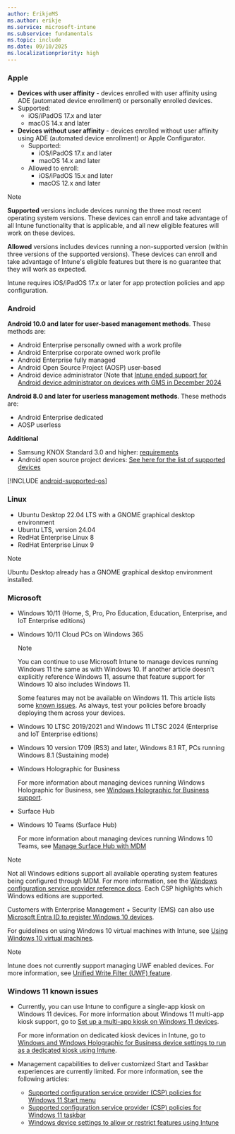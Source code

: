 ```yaml
---
author: ErikjeMS
ms.author: erikje
ms.service: microsoft-intune
ms.subservice: fundamentals
ms.topic: include
ms.date: 09/10/2025
ms.localizationpriority: high
---
```


### Apple

- **Devices with user affinity** - devices enrolled with user affinity using ADE (automated device enrollment) or personally enrolled devices.
- Supported:
  - iOS/iPadOS 17.x and later
  - macOS 14.x and later
- **Devices without user affinity** - devices enrolled without user affinity using ADE (automated device enrollment) or Apple Configurator.
  - Supported:
    - iOS/iPadOS 17.x and later
    - macOS 14.x and later
  - Allowed to enroll:
    - iOS/iPadOS 15.x and later
    - macOS 12.x and later

> [!NOTE]
> **Supported** versions include devices running the three most recent operating system versions. These devices can enroll and take advantage of all Intune functionality that is applicable, and all new eligible features will work on these devices.
>
> **Allowed** versions includes devices running a non-supported version (within three versions of the supported versions). These devices can enroll and take advantage of Intune's eligible features but there is no guarantee that they will work as expected.
>
> Intune requires iOS/iPadOS 17.x or later for app protection policies and app configuration.

### Android

**Android 10.0 and later for user-based management methods**. These methods are:
- Android Enterprise personally owned with a work profile
- Android Enterprise corporate owned work profile
- Android Enterprise fully managed
- Android Open Source Project (AOSP) user-based
- Android device administrator (Note that [Intune ended support for Android device administrator on devices with GMS in December 2024](https://techcommunity.microsoft.com/blog/intunecustomersuccess/intune-ending-support-for-android-device-administrator-on-devices-with-gms-in-de/3915443)

**Android 8.0 and later for userless management methods**. These methods are:
- Android Enterprise dedicated
- AOSP userless

**Additional**
- Samsung KNOX Standard 3.0 and higher: [requirements](https://www.samsungknox.com/en/knox-platform/supported-devices/2.4+)
- Android open source project devices: [See here for the list of supported devices](../fundamentals/android-os-project-supported-devices.md)

[!INCLUDE [android-supported-os](android-supported-os.md)]

### Linux

- Ubuntu Desktop 22.04 LTS with a GNOME graphical desktop environment
- Ubuntu LTS, version 24.04
- RedHat Enterprise Linux 8
- RedHat Enterprise Linux 9

> [!NOTE]
> Ubuntu Desktop already has a GNOME graphical desktop environment installed.

### Microsoft

- Windows 10/11 (Home, S, Pro, Pro Education, Education, Enterprise, and IoT Enterprise editions)
- Windows 10/11 Cloud PCs on Windows 365

  > [!NOTE]
  > You can continue to use Microsoft Intune to manage devices running Windows 11 the same as with Windows 10. If another article doesn't explicitly reference Windows 11, assume that feature support for Windows 10 also includes Windows 11.
  >
  > Some features may not be available on Windows 11. This article lists some [known issues](#windows-11-known-issues). As always, test your policies before broadly deploying them across your devices.

- Windows 10 LTSC 2019/2021 and Windows 11 LTSC 2024 (Enterprise and IoT Enterprise editions)

- Windows 10 version 1709 (RS3) and later, Windows 8.1 RT, PCs running Windows 8.1 (Sustaining mode)

- Windows Holographic for Business

  For more information about managing devices running Windows Holographic for Business, see [Windows Holographic for Business support](../fundamentals/windows-holographic-for-business.md).

- Surface Hub

- Windows 10 Teams (Surface Hub)

  For more information about managing devices running Windows 10 Teams, see [Manage Surface Hub with MDM](/surface-hub/manage-settings-with-mdm-for-surface-hub)

> [!NOTE]
> Not all Windows editions support all available operating system features being configured through MDM. For more information, see the [Windows configuration service provider reference docs](/windows/configuration/provisioning-packages/how-it-pros-can-use-configuration-service-providers). Each CSP highlights which Windows editions are supported.

Customers with Enterprise Management + Security (EMS) can also use [Microsoft Entra ID to register Windows 10 devices](../enrollment/windows-enroll.md).

For guidelines on using Windows 10 virtual machines with Intune, see [Using Windows 10 virtual machines](../fundamentals/windows-10-virtual-machines.md).

> [!NOTE]
> Intune does not currently support managing UWF enabled devices. For more information, see [Unified Write Filter (UWF) feature](/windows-hardware/customize/enterprise/unified-write-filter).

### Windows 11 known issues

- Currently, you can use Intune to configure a single-app kiosk on Windows 11 devices. For more information about Windows 11 multi-app kiosk support, go to [Set up a multi-app kiosk on Windows 11 devices](/windows/configuration/lock-down-windows-11-to-specific-apps).

  For more information on dedicated kiosk devices in Intune, go to [Windows and Windows Holographic for Business device settings to run as a dedicated kiosk using Intune](../configuration/kiosk-settings.md).

- Management capabilities to deliver customized Start and Taskbar experiences are currently limited. For more information, see the following articles:

  - [Supported configuration service provider (CSP) policies for Windows 11 Start menu](/windows/configuration/supported-csp-start-menu-layout-windows)
  - [Supported configuration service provider (CSP) policies for Windows 11 taskbar](/windows/configuration/supported-csp-taskbar-windows)
  - [Windows device settings to allow or restrict features using Intune](../configuration/device-restrictions-windows-10.md)
